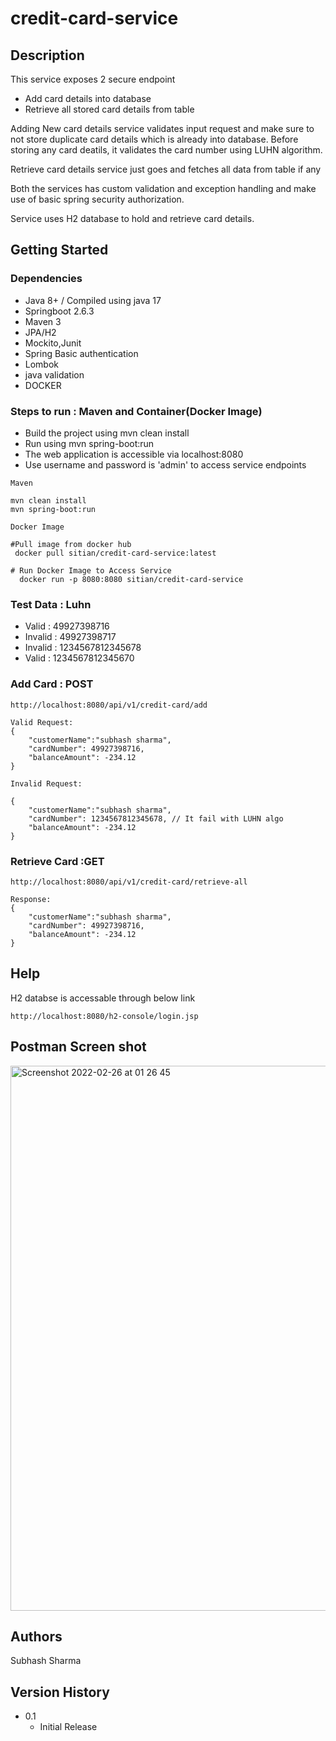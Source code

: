 credit-card-service
==
## Description

This service exposes 2 secure endpoint

* Add card details into database
* Retrieve all stored card details from table

Adding New card details service validates input request and make sure to not store duplicate card details which is already into database. Before storing any card deatils, it validates the card number using LUHN algorithm.

Retrieve card details service just goes and fetches all data from table if any 

Both the services has custom validation and exception handling and make use of basic spring security authorization. 

Service uses H2 database to hold and retrieve card details.


## Getting Started

### Dependencies

* Java 8+ / Compiled using java 17
* Springboot 2.6.3
* Maven 3
* JPA/H2
* Mockito,Junit
* Spring Basic authentication
* Lombok
* java validation
* DOCKER

### Steps to run : Maven and Container(Docker Image)

* Build the project using mvn clean install
* Run using mvn spring-boot:run
* The web application is accessible via localhost:8080
* Use username and password is 'admin' to access service endpoints

```
Maven

mvn clean install
mvn spring-boot:run
```


```
Docker Image

#Pull image from docker hub
 docker pull sitian/credit-card-service:latest

# Run Docker Image to Access Service
  docker run -p 8080:8080 sitian/credit-card-service

```
### Test Data : Luhn 

* Valid   : 49927398716          
* Invalid : 49927398717          
* Invalid : 1234567812345678     
* Valid   : 1234567812345670     

### Add Card : POST
```
http://localhost:8080/api/v1/credit-card/add

Valid Request:
{
    "customerName":"subhash sharma",
    "cardNumber": 49927398716,
    "balanceAmount": -234.12
}

Invalid Request:

{
    "customerName":"subhash sharma",
    "cardNumber": 1234567812345678, // It fail with LUHN algo
    "balanceAmount": -234.12
}
```


### Retrieve Card :GET 
```
http://localhost:8080/api/v1/credit-card/retrieve-all

Response:
{
    "customerName":"subhash sharma",
    "cardNumber": 49927398716,
    "balanceAmount": -234.12
}
```

## Help

H2 databse is accessable through below link
```
http://localhost:8080/h2-console/login.jsp
```

## Postman Screen shot
[
<img width="872" alt="Screenshot 2022-02-26 at 01 26 45" src="https://user-images.githubusercontent.com/10661364/155823565-2c3991c3-4a2a-4fb7-a048-56f084c3a0f5.png">
](url)



## Authors

Subhash Sharma


## Version History

* 0.1
    * Initial Release
